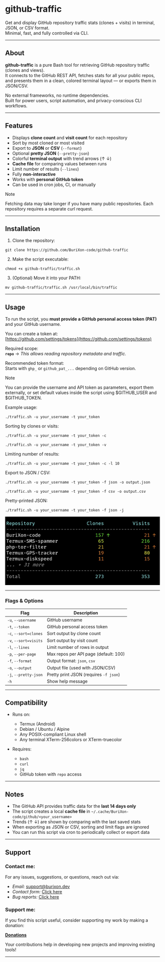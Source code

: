 # github-traffic

Get and display GitHub repository traffic stats (clones + visits) in terminal, JSON, or CSV format.  
Minimal, fast, and fully controlled via CLI.

---

## About

**github-traffic** is a pure Bash tool for retrieving GitHub repository traffic (clones and views).  
It connects to the GitHub REST API, fetches stats for all your public repos, and presents them in a clean, colored terminal layout — or exports them in JSON/CSV.

No external frameworks, no runtime dependencies.  
Built for power users, script automation, and privacy-conscious CLI workflows.

---

## Features

- Displays **clone count** and **visit count** for each repository
- Sort by most cloned or most visited
- Export to **JSON** or **CSV** (`--format`)
- Optional **pretty JSON** (`--pretty-json`)
- Colorful **terminal output** with trend arrows (↑ ↓)
- **Cache file** for comparing values between runs
- Limit number of results (`--lines`)
- Fully **non-interactive**
- Works with **personal GitHub token**
- Can be used in cron jobs, CI, or manually

>[!NOTE]
> Fetching data may take longer if you have many public repositories. Each repository requires a separate curl request.

---

## Installation

1. Clone the repository:

```
git clone https://github.com/BuriXon-code/github-traffic
```

2. Make the script executable:

```
chmod +x github-traffic/traffic.sh
```

3. (Optional) Move it into your PATH:

```
mv github-traffic/traffic.sh /usr/local/bin/traffic
```

---

## Usage

To run the script, you **must provide a GitHub personal access token (PAT)** and your GitHub username.

You can create a token at:  
[https://github.com/settings/tokens](https://github.com/settings/tokens)

Required scope:  
**`repo`** → _This allows reading repository metadata and traffic._

Recommended token format:  
Starts with `ghp_` or `github_pat_...` depending on GitHub version.

>[!NOTE]
> You can provide the username and API token as parameters, export them externally, or set default values inside the script using $GITHUB_USER and $GITHUB_TOKEN.

Example usage:

```
./traffic.sh -u your_username -t your_token
```

Sorting by clones or visits:

```
./traffic.sh -u your_username -t your_token -c
```

```
./traffic.sh -u your_username -t your_token -v
```

Limiting number of results:

```
./traffic.sh -u your_username -t your_token -c -l 10
```

Export to JSON / CSV:

```
./traffic.sh -u your_username -t your_token -f json -o output.json  
```

```
./traffic.sh -u your_username -t your_token -f csv -o output.csv
```

Pretty-printed JSON:

```
./traffic.sh -u your_username -t your_token -f json -j
```

![screenshot](/img.jpg)

---

### Flags & Options

| Flag            | Description                           |
|-----------------|---------------------------------------|
| `-u`, `--username`  | GitHub username                      |
| `-t`, `--token`     | GitHub personal access token         |
| `-c`, `--sort=clones` | Sort output by clone count        |
| `-v`, `--sort=visits` | Sort output by visit count        |
| `-l`, `--lines`     | Limit number of rows in output       |
| `-p`, `--per-page`  | Max repos per API page (default: 100) |
| `-f`, `--format`    | Output format: `json`, `csv` |
| `-o`, `--output`    | Output file (used with JSON/CSV)     |
| `-j`, `--pretty-json` | Pretty print JSON (requires `-f json`) |
| `-h`                | Show help message                    |

---

## Compatibility

- Runs on:
  - Termux (Android)
  - Debian / Ubuntu / Alpine
  - Any POSIX-compliant Linux shell
  - Any terminal XTerm-256colors or XTerm-truecolor

- Requires:
  - `bash`
  - `curl`
  - `jq`
  - GitHub token with `repo` access

---

## Notes

- The GitHub API provides traffic data for the **last 14 days only**
- The script creates a local **cache file** in `~/.cache/BuriXon-code/github/<your_username>`
- Trends (↑ ↓) are shown by comparing with the last saved stats
- When exporting as JSON or CSV, sorting and limit flags are ignored
- You can run this script via cron to periodically collect or export data

---

## Support
### Contact me:
For any issues, suggestions, or questions, reach out via:

- *Email:* support@burixon.dev  
- *Contact form:* [Click here](https://burixon.dev/contact/)
- *Bug reports:* [Click here](https://burixon.dev/bugreport/)

### Support me:
If you find this script useful, consider supporting my work by making a donation:

[**Donations**](https://burixon.dev/donate/)

Your contributions help in developing new projects and improving existing tools!

---
